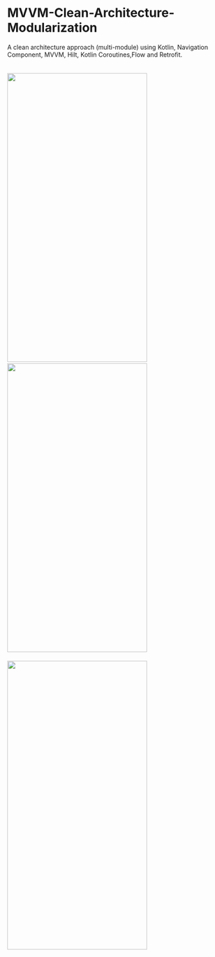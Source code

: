# MVVM-Clean-Architecture-Modularization
A clean architecture approach (multi-module) using Kotlin, Navigation Component, MVVM, Hilt, Kotlin Coroutines,Flow and Retrofit.
<br/>
<br/>
<br/>
<img width=320 height=660 src = "https://user-images.githubusercontent.com/27208120/173196453-511c9dd5-8ca4-472a-aab9-19ae5271e5d9.png"/>
<img width=30/>
<img width=320 height=660 src = "https://user-images.githubusercontent.com/27208120/173196455-11e94d05-8da7-433b-948f-abd97ab65a3d.png"/>
<img width=30/>
<br/>
<br/>
<img width=320 height=660 src = "https://user-images.githubusercontent.com/27208120/173196458-8ac20e5d-ab6c-4591-a102-b1a43da74d7a.png"/>

